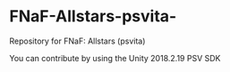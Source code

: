 # FNaF-Allstars-psvita-
Repository for FNaF: Allstars (psvita)

You can contribute by using the Unity 2018.2.19 PSV SDK
